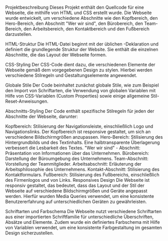 Projektbeschreibung
Dieses Projekt enthält den Quellcode für eine Webseite, die mithilfe von HTML und CSS erstellt wurde. Die Webseite wurde entwickelt, um verschiedene Abschnitte wie den Kopfbereich, den Hero-Bereich, den Abschnitt "Wer wir sind", den Bürobereich, den Team-Bereich, den Arbeitsbereich, den Kontaktbereich und den Fußbereich darzustellen.

HTML-Struktur
Die HTML-Datei beginnt mit der üblichen <!DOCTYPE html>-Deklaration und definiert die grundlegende Struktur der Website. Sie enthält die einzelnen Abschnitte, die das Layout der Webseite formen.

CSS-Styling
Der CSS-Code dient dazu, die verschiedenen Elemente der Webseite gemäß dem vorgegebenen Design zu stylen. Hierbei werden verschiedene Stilregeln und Gestaltungselemente angewendet.

Globale Stile
Der Code beinhaltet zunächst globale Stile, wie zum Beispiel den Import von Schriftarten, die Verwendung von globalen Variablen mit Hilfe von CSS-Variablen (Custom Properties) sowie einige allgemeine Stil-Reset-Anweisungen.

Abschnitts-Styling
Der Code enthält spezifische Stilregeln für jeden der Abschnitte der Webseite, darunter:

Kopfbereich: Stilisierung der Navigationsleiste, einschließlich Logo und Navigationslinks. Der Kopfbereich ist responsive gestaltet, um sich an verschiedene Bildschirmgrößen anzupassen.
Hero-Bereich: Stilisierung des Hintergrundbilds und des Textinhalts. Eine halbtransparente Überlagerung verbessert die Lesbarkeit des Textes.
"Wer wir sind" - Abschnitt: Präsentation von Informationen über das Unternehmen.
Bürobereich: Darstellung der Büroumgebung des Unternehmens.
Team-Abschnitt: Vorstellung der Teammitglieder.
Arbeitsabschnitt: Erläuterung der Arbeitsphilosophie des Unternehmens.
Kontakt-Abschnitt: Stilisierung des Kontaktformulars.
Fußbereich: Stilisierung des Fußbereichs, einschließlich des Firmenlogos und von Links.
Responsives Design
Die Webseite ist responsiv gestaltet, das bedeutet, dass das Layout und der Stil der Webseite auf verschiedene Bildschirmgrößen und Geräte angepasst werden. Hierfür wurden Media Queries verwendet, um eine konsistente Benutzererfahrung auf unterschiedlichen Geräten zu gewährleisten.

Schriftarten und Farbschema
Die Webseite nutzt verschiedene Schriftarten aus einer importierten Schriftfamilie für unterschiedliche Überschriften, Absätze und Elemente. Zudem wurde ein definiertes Farbschema mit Hilfe von Variablen verwendet, um eine konsistente Farbgestaltung im gesamten Design sicherzustellen.
